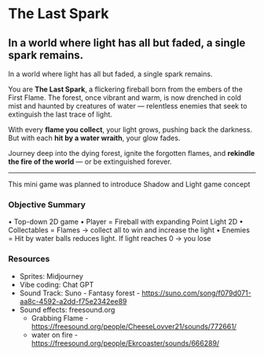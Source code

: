 # The Last Spark

## In a world where light has all but faded, a single spark remains.

In a world where light has all but faded, a single spark remains.

You are **The Last Spark**, a flickering fireball born from the embers of the First Flame. The forest, once vibrant and warm, is now drenched in cold mist and haunted by creatures of water — relentless enemies that seek to extinguish the last trace of light.

With every **flame you collect**, your light grows, pushing back the darkness. But with each **hit by a water wraith**, your glow fades.

Journey deep into the dying forest, ignite the forgotten flames, and **rekindle the fire of the world** — or be extinguished forever.

---

This mini game was planned to introduce Shadow and Light game concept

### Objective Summary
  •	Top-down 2D game
  •	Player = Fireball with expanding Point Light 2D
  •	Collectables = Flames → collect all to win and increase the light
  •	Enemies = Hit by water balls reduces light. If light reaches 0 → you lose

### Resources
  * Sprites: Midjourney
  * Vibe coding: Chat GPT
  * Sound Track: Suno - Fantasy forest - https://suno.com/song/f079d071-aa8c-4592-a2dd-f75e2342ee89
  * Sound effects: freesound.org
    * Grabbing Flame - https://freesound.org/people/CheeseLovver21/sounds/772661/
    * water on fire - https://freesound.org/people/Ekrcoaster/sounds/666289/
